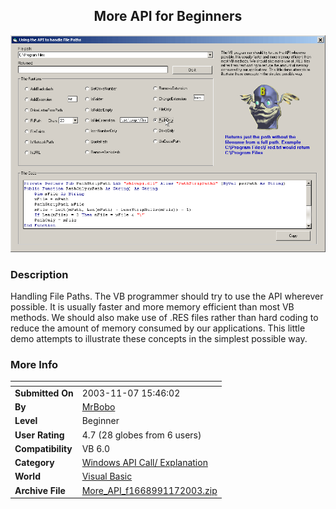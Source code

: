 ﻿<div align="center">

## More API for Beginners

<img src="PIC20031171545583987.gif">
</div>

### Description

Handling File Paths. The VB programmer should try to use the API wherever possible. It is usually faster and more memory efficient than most VB methods. We should also make use of .RES files rather than hard coding to reduce the amount of memory consumed by our applications. This little demo attempts to illustrate these concepts in the simplest possible way.
 
### More Info
 


<span>             |<span>
---                |---
**Submitted On**   |2003-11-07 15:46:02
**By**             |[MrBobo](https://github.com/Planet-Source-Code/PSCIndex/blob/master/ByAuthor/mrbobo.md)
**Level**          |Beginner
**User Rating**    |4.7 (28 globes from 6 users)
**Compatibility**  |VB 6\.0
**Category**       |[Windows API Call/ Explanation](https://github.com/Planet-Source-Code/PSCIndex/blob/master/ByCategory/windows-api-call-explanation__1-39.md)
**World**          |[Visual Basic](https://github.com/Planet-Source-Code/PSCIndex/blob/master/ByWorld/visual-basic.md)
**Archive File**   |[More\_API\_f1668991172003\.zip](https://github.com/Planet-Source-Code/mrbobo-more-api-for-beginners__1-49732/archive/master.zip)








